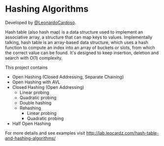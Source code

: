 Hashing Algorithms
==================

Developed by <a href='https://github.com/LeonardoCardoso' target='_blank'>@LeonardoCardoso</a>. 

Hash table (also hash map) is a data structure used to implement an associative array, a structure that can map keys to values. Implementally talking, hash table is an array-based data structure, which uses a hash function to compute an index into an array of buckets or slots, from which the correct value can be found. It's designed to keep insertion, deletion and search with O(1) complexity.

This project contains

<ul>
<li>Open Hashing (Closed Addressing, Separate Chaining)</li>
<li>Open Hashing with AVL</li>
<li>Closed Hashing (Open Addressing)
    <ul>
      <li>Linear probing</i>
      <li>Quadratic probing</li>
      <li>Double hashing</li>
      <li>Rehashing
           <ul>
             <li>Linear probing</i>
             <li>Quadratic probing</li>
           </ul>
       </li>
    </ul>
<li>Half Open Hashing</li>
</li>
</ul>

For more details and see examples visit http://lab.leocardz.com/hash-table-and-hashing-algorithms/
